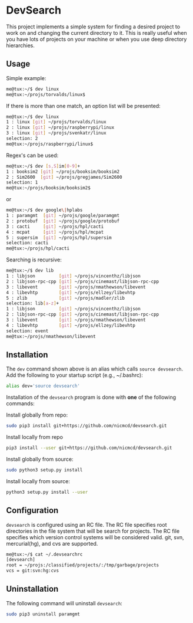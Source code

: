 # DevSearch

This project implements a simple system for finding a desired project to work on and changing the current directory to it.
This is really useful when you have lots of projects on your machine or when you use deep directory hierarchies.

## Usage
Simple example:
```bash
me@tux:~/$ dev linux
me@tux:~/projs/torvalds/linux$
```

If there is more than one match, an option list will be presented:
```bash
me@tux:~/$ dev linux
1 : linux [git] ~/projs/torvalds/linux
2 : linux [git] ~/projs/raspberrypi/linux
3 : linux [git] ~/projs/svenkatr/linux
selection: 2
me@tux:~/projs/raspberrypi/linux$
```

Regex's can be used:
```bash
me@tux:~/$ dev [s,S]im[0-9]+
1 : booksim2 [git] ~/projs/booksim/booksim2
2 : Sim2600  [git] ~/projs/gregjames/Sim2600
selection: 1
me@tux:~/projs/booksim/booksim2$
```
or
```bash
me@tux:~/$ dev google\|hplabs
1 : paramgmt  [git] ~/projs/google/paramgmt
2 : protobuf  [git] ~/projs/google/protobuf
3 : cacti     [git] ~/projs/hpl/cacti
4 : mcpat     [git] ~/projs/hpl/mcpat
5 : supersim  [git] ~/projs/hpl/supersim
selection: cacti
me@tux:~/projs/hpl/cacti
```

Searching is recursive:
```bash
me@tux:~/$ dev lib
1 : libjson         [git] ~/projs/vincenthz/libjson
2 : libjson-rpc-cpp [git] ~/projs/cinemast/libjson-rpc-cpp
3 : libevent        [git] ~/projs/nmathewson/libevent
4 : libevhtp        [git] ~/projs/ellzey/libevhtp
5 : zlib            [git] ~/projs/madler/zlib
selection: lib[a-z]+
1 : libjson         [git] ~/projs/vincenthz/libjson
2 : libjson-rpc-cpp [git] ~/projs/cinemast/libjson-rpc-cpp
3 : libevent        [git] ~/projs/nmathewson/libevent
4 : libevhtp        [git] ~/projs/ellzey/libevhtp
selection: event
me@tux:~/projs/nmathewson/libevent
```

## Installation
The `dev` command shown above is an alias which calls `source devsearch`. Add the following to your startup script (e.g., ~/.bashrc):
```bash
alias dev='source devsearch'
```

Installation of the `devsearch` program is done with **one** of the following commands:

Install globally from repo:
```bash
sudo pip3 install git+https://github.com/nicmcd/devsearch.git
```
Install locally from repo
```bash
pip3 install --user git+https://github.com/nicmcd/devsearch.git
```
Install globally from source:
```bash
sudo python3 setup.py install
```
Install locally from source:
```bash
python3 setup.py install --user
```


## Configuration
`devsearch` is configured using an RC file.
The RC file specifies root directories in the file system that will be search for projects.
The RC file specifies which version control systems will be considered valid.
git, svn, mercurial(hg), and cvs are supported.
```bash
me@tux:~/$ cat ~/.devsearchrc
[devsearch]
root = ~/projs:/classified/projects/:/tmp/garbage/projects
vcs = git:svn:hg:cvs
```

## Uninstallation
The following command will uninstall `devsearch`:
```bash
sudo pip3 uninstall paramgmt
```

